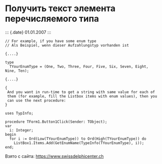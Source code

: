 Получить текст элемента перечисляемого типа
===========================================

::: {.date}
01.01.2007
:::

    // For example, if you have some enum type
    // Als Beispiel, wenn dieser Aufzahlungstyp vorhanden ist
     
    {....} 
     
    type 
      TYourEnumType = (One, Two, Three, Four, Five, Six, Seven, Eight, Nine, Ten); 
     
    {....} 
     
    { 
     And you want in run-time to get a string with same value for each of 
     them (for example, fill the Listbox items with enum values), then you 
     can use the next procedure: 
    } 
     
    uses TypInfo; 
     
    procedure TForm1.Button1Click(Sender: TObject); 
    var 
      i: Integer; 
    begin 
      for i := Ord(Low(TYourEnumType)) to Ord(High(TYourEnumType)) do 
        ListBox1.Items.Add(GetEnumName(TypeInfo(TYourEnumType), i)); 
    end;
     

Взято с сайта: <https://www.swissdelphicenter.ch>
